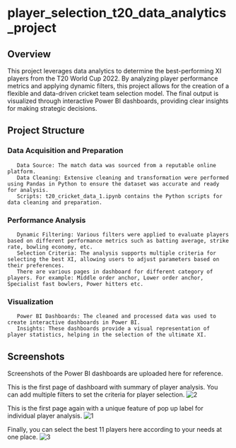 # player_selection_t20_data_analytics_project
## Overview
This project leverages data analytics to determine the best-performing XI players from the T20 World Cup 2022. By analyzing player performance metrics and applying dynamic filters, this project allows for the creation of a flexible and data-driven cricket team selection model. The final output is visualized through interactive Power BI dashboards, providing clear insights for making strategic decisions.

## Project Structure
### Data Acquisition and Preparation
       Data Source: The match data was sourced from a reputable online platform.
       Data Cleaning: Extensive cleaning and transformation were performed using Pandas in Python to ensure the dataset was accurate and ready for analysis.
       Scripts: t20_cricket_data_1.ipynb contains the Python scripts for data cleaning and preparation.
### Performance Analysis
       Dynamic Filtering: Various filters were applied to evaluate players based on different performance metrics such as batting average, strike rate, bowling economy, etc.
       Selection Criteria: The analysis supports multiple criteria for selecting the best XI, allowing users to adjust parameters based on their preferences.
       There are various pages in dashboard for different category of players. For example: Middle order anchor, Lower order anchor, Specialist fast bowlers, Power hitters etc.
### Visualization
       Power BI Dashboards: The cleaned and processed data was used to create interactive dashboards in Power BI.
       Insights: These dashboards provide a visual representation of player statistics, helping in the selection of the ultimate XI.
## Screenshots
Screenshots of the Power BI dashboards are uploaded here for reference.

This is the first page of dashboard with summary of player analysis. You can add multiple filters to set the criteria for player selection.
![2](https://github.com/user-attachments/assets/5220e866-59ce-4e2d-b50f-05930d740dc1)

This is the first page again with a unique feature of pop up label for individual player analysis.
![1](https://github.com/user-attachments/assets/8fa5a23b-e656-4cf7-957a-8bff460b0c58)

Finally, you can select the best 11 players here according to your needs at one place.
![3](https://github.com/user-attachments/assets/5131e97b-6b9a-4fc3-9201-772fed17f45f)
